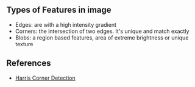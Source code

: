 ## Types of Features in image
- Edges: are with a high intensity gradient
- Corners: the intersection of two edges. It's unique and match exactly
- Blobs: a region based features, area of extreme brightness or unique texture


## References
- [Harris Corner Detection](https://opencv-python-tutroals.readthedocs.io/en/latest/py_tutorials/py_feature2d/py_features_harris/py_features_harris.html)
